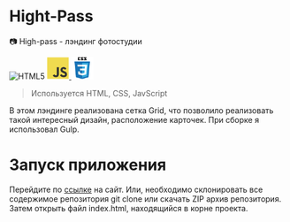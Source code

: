 # Hight-Pass
📷 High-pass - лэндинг фотостудии

![HTML5](https://img.shields.io/badge/html5-%23E34F26.svg?style=for-the-badge&logo=html5&logoColor=white)    <!-- JavaScript --><a href="https://developer.mozilla.org/en-US/docs/Web/JavaScript" target="_blank" rel="noreferrer"><img src="https://raw.githubusercontent.com/devicons/devicon/master/icons/javascript/javascript-original.svg" alt="javascript" height="40"/> </a><!-- CSS --><a href="https://www.w3schools.com/css/" target="_blank" rel="noreferrer"><img src="https://raw.githubusercontent.com/devicons/devicon/master/icons/css3/css3-original-wordmark.svg" alt="css3" height="40"/> </a>

> Используется HTML, CSS, JavScript

В этом лэндинге реализована сетка Grid, что позволило реализовать такой интересный дизайн, расположение карточек. При сборке я использовал Gulp.

# Запуск приложения
Перейдите по  [ссылке](https://epankratoff.github.io/Hight-Pass/) на сайт.
Или, необходимо склонировать все содержимое репозитория git clone <this repo> или скачать ZIP архив репозитория. Затем открыть файл index.html, находящийся в корне проекта.
